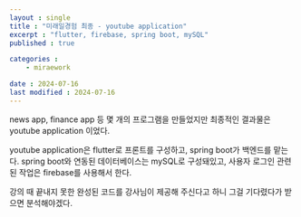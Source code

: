 ```yaml
---
layout : single
title : "미래일경험 최종 - youtube application"
excerpt : "flutter, firebase, spring boot, mySQL"
published : true

categories : 
    - miraework

date : 2024-07-16
last modified : 2024-07-16
---
```


news app, finance app 등 몇 개의 프로그램을 만들었지만 최종적인 결과물은 youtube application 이었다.  

youtube application은 flutter로 프론트를 구성하고, spring boot가 백엔드를 맡는다. spring boot와 연동된 데이터베이스는 mySQL로 구성돼있고, 사용자 로그인 관련된 작업은 firebase를 사용해서 한다.  

강의 때 끝내지 못한 완성된 코드를 강사님이 제공해 주신다고 하니 그걸 기다렸다가 받으면 분석해야겠다.
